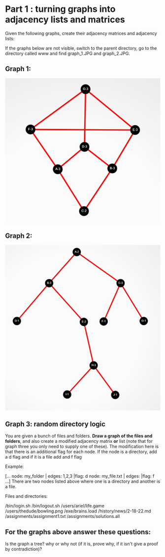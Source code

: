 # Part 1 : turning graphs into adjacency lists and matrices

Given the following graphs, create their adjacency matrices and adjacency lists:

If the graphs below are not visible, switch to the parent directory, go to the directory called www and find graph_1.JPG and graph_2.JPG.

## Graph 1:
![kite](../Assignments/www/graph_1.JPG)

## Graph 2:
![unbalanced tree](../Assignments/www/graph_2.JPG)

## Graph 3: random directory logic

You are given a bunch of files and folders. **Draw a graph of the files and folders**, and also create a modified adjacency matrix **or** list (note that for graph three you only need to supply one of these). The modification here is that there is an additional flag for each node. If the node is a directory, add a d flag and if it is a file add and f flag

Example:

[...
    node: my_folder     | edges: 1,2,3  |flag: d
    node: my_file.txt   | edges:        |flag: f
...]
There are two nodes listed above where one is a directory and another is a file.

Files and directories:

/bin/login.sh
/bin/logout.sh
/users/ariel/life.game
/users/thedude/bowling.png
/exe/brains.load
/history/news/2-18-22.md
/assignments/assignment1.txt
/assignments/solutions.all

## For the graphs above answer these questions:

Is the graph a tree? why or why not (if it is, prove why, if it isn't give a proof by contradiction)?



